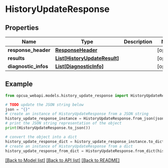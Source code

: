 # HistoryUpdateResponse


## Properties

Name | Type | Description | Notes
------------ | ------------- | ------------- | -------------
**response_header** | [**ResponseHeader**](ResponseHeader.md) |  | [optional] 
**results** | [**List[HistoryUpdateResult]**](HistoryUpdateResult.md) |  | [optional] 
**diagnostic_infos** | [**List[DiagnosticInfo]**](DiagnosticInfo.md) |  | [optional] 

## Example

```python
from opcua_webapi.models.history_update_response import HistoryUpdateResponse

# TODO update the JSON string below
json = "{}"
# create an instance of HistoryUpdateResponse from a JSON string
history_update_response_instance = HistoryUpdateResponse.from_json(json)
# print the JSON string representation of the object
print(HistoryUpdateResponse.to_json())

# convert the object into a dict
history_update_response_dict = history_update_response_instance.to_dict()
# create an instance of HistoryUpdateResponse from a dict
history_update_response_from_dict = HistoryUpdateResponse.from_dict(history_update_response_dict)
```
[[Back to Model list]](../README.md#documentation-for-models) [[Back to API list]](../README.md#documentation-for-api-endpoints) [[Back to README]](../README.md)


